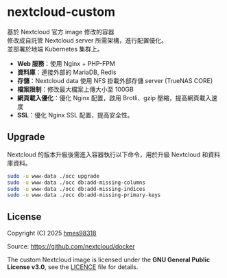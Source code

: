# nextcloud-custom
基於 Nextcloud 官方 image 修改的容器  
修改成自託管 Nextcloud server 所需架構，進行配置優化。  
並部署於地端 Kubernetes 集群上。  

- **Web 服務**：使用 Nginx + PHP-FPM
- **資料庫**：連接外部的 MariaDB, Redis 
- **存儲**：Nextcloud data 使用 NFS 掛載外部存儲 server (TrueNAS CORE)
- **檔案限制**：修改最大檔案上傳大小至 100GB
- **網頁載入優化**：優化 Nginx 配置，啟用 Brotli、gzip 壓縮，提高網頁載入速度
- **SSL**：優化 Nginx SSL 配置，提高安全性。


## Upgrade
Nextcloud 的版本升級後需進入容器執行以下命令，用於升級 Nextcloud 和資料庫資料。  
```bash
sudo -u www-data ./occ upgrade
sudo -u www-data ./occ db:add-missing-columns
sudo -u www-data ./occ db:add-missing-indices
sudo -u www-data ./occ db:add-missing-primary-keys
```


## License
Copyright (C) 2025  [hmes98318](https://github.com/hmes98318)  

Source: https://github.com/nextcloud/docker  

The custom Nextcloud image is licensed under the **GNU General Public License v3.0**, see the [LICENCE](./LICENSE) file for details.  
